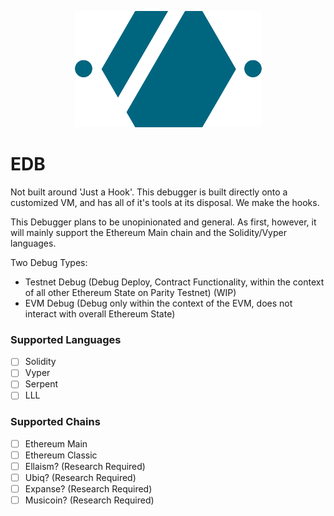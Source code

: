 <p align="center">
  <img src="https://raw.githubusercontent.com/ethdbg/edb/master/edb_logo.png" />
</p>

# EDB

Not built around 'Just a Hook'. This debugger is built directly onto a customized VM, and has all of it's tools at its disposal. We make the hooks.

This Debugger plans to be unopinionated and general. As first, however, it will mainly support the Ethereum Main chain and the Solidity/Vyper languages.


Two Debug Types:
- Testnet Debug (Debug Deploy, Contract Functionality, within the context of all other Ethereum State on Parity Testnet) (WIP)
- EVM Debug (Debug only within the context of the EVM, does not interact with overall Ethereum State)


### Supported Languages
- [ ] Solidity
- [ ] Vyper
- [ ] Serpent
- [ ] LLL

### Supported Chains
- [ ] Ethereum Main
- [ ] Ethereum Classic
- [ ] Ellaism? (Research Required)
- [ ] Ubiq? (Research Required)
- [ ] Expanse? (Research Required)
- [ ] Musicoin? (Research Required)
